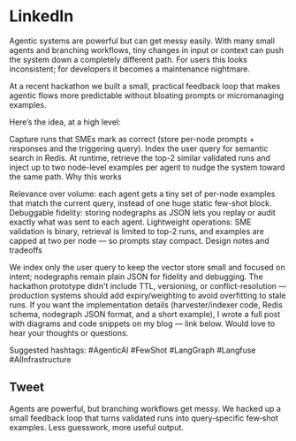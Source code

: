 # LinkedIn

Agentic systems are powerful but can get messy easily. With many small agents and branching workflows, tiny changes in input or context can push the system down a completely different path. For users this looks inconsistent; for developers it becomes a maintenance nightmare.

At a recent hackathon we built a small, practical feedback loop that makes agentic flows more predictable without bloating prompts or micromanaging examples.

Here’s the idea, at a high level:

Capture runs that SMEs mark as correct (store per-node prompts + responses and the triggering query).
Index the user query for semantic search in Redis.
At runtime, retrieve the top-2 similar validated runs and inject up to two node-level examples per agent to nudge the system toward the same path.
Why this works

Relevance over volume: each agent gets a tiny set of per-node examples that match the current query, instead of one huge static few-shot block.
Debuggable fidelity: storing nodegraphs as JSON lets you replay or audit exactly what was sent to each agent.
Lightweight operations: SME validation is binary, retrieval is limited to top-2 runs, and examples are capped at two per node — so prompts stay compact.
Design notes and tradeoffs

We index only the user query to keep the vector store small and focused on intent; nodegraphs remain plain JSON for fidelity and debugging.
The hackathon prototype didn't include TTL, versioning, or conflict-resolution — production systems should add expiry/weighting to avoid overfitting to stale runs.
If you want the implementation details (harvester/indexer code, Redis schema, nodegraph JSON format, and a short example), I wrote a full post with diagrams and code snippets on my blog — link below. Would love to hear your thoughts or questions.

Suggested hashtags: #AgenticAI #FewShot #LangGraph #Langfuse #AIInfrastructure

## Tweet

Agents are powerful, but branching workflows get messy. We hacked up a small feedback loop that turns validated runs into query‑specific few‑shot examples. Less guesswork, more useful output.

